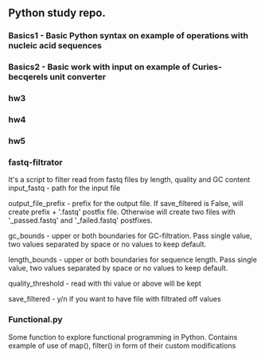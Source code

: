 ## Python study repo.

### Basics1 - Basic Python syntax on example of operations with nucleic acid sequences

### Basics2 - Basic work with input on example of Curies-becqerels unit converter

### hw3
### hw4
### hw5


### fastq-filtrator
It's a script to filter read from fastq files by length, quality and GC content
input_fastq - path for the input file

output_file_prefix - prefix for the output file. If save_filtered is False, will create prefix + '.fastq' postfix file. Otherwise will create two files with '_passed.fastq' and '_failed.fastq' postfixes.

gc_bounds - upper or both boundaries for GC-filtration. Pass single value, two values separated by space or no values to keep default.

length_bounds - upper or both boundaries for sequence length. Pass single value, two values separated by space or no values to keep default.

quality_threshold - read with thi value or above will be kept

save_filtered - y/n if you want to have file with filtrated off values

### Functional.py
Some function to explore functional programming in Python.
Contains example of use of map(), filter() in form of their custom modifications

